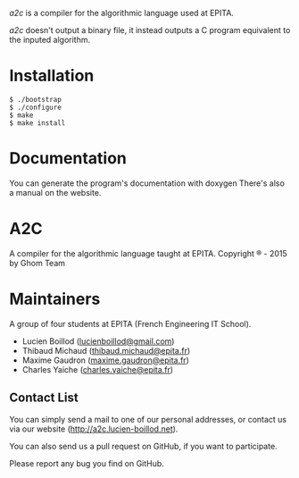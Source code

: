 *a2c* is a compiler for the algorithmic language used at EPITA.

*a2c* doesn't output a binary file, it instead outputs a C program equivalent
to the inputed algorithm.

# Installation

    $ ./bootstrap
    $ ./configure
    $ make
    $ make install

# Documentation

You can generate the program's documentation with doxygen
There's also a manual on the website.

# A2C

A compiler for the algorithmic language taught at EPITA.
Copyright ® - 2015 by Ghom Team

# Maintainers

A group of four students at EPITA (French Engineering IT School).

+ Lucien Boillod (lucienboillod@gmail.com)
+ Thibaud Michaud (thibaud.michaud@epita.fr)
+ Maxime Gaudron (maxime.gaudron@epita.fr)
+ Charles Yaiche (charles.yaiche@epita.fr)


## Contact List

You can simply send a mail to one of our personal addresses, or contact us via
our website (http://a2c.lucien-boillod.net).

You can also send us a pull request on GitHub, if you want to participate.

Please report any bug you find on GitHub.
